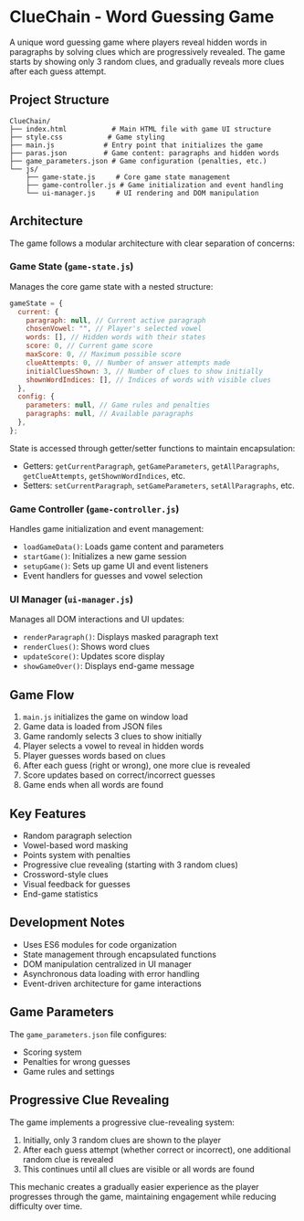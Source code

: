 # ClueChain - Word Guessing Game

A unique word guessing game where players reveal hidden words in paragraphs by solving clues which are progressively revealed. The game starts by showing only 3 random clues, and gradually reveals more clues after each guess attempt.

## Project Structure

```
ClueChain/
├── index.html           # Main HTML file with game UI structure
├── style.css           # Game styling
├── main.js            # Entry point that initializes the game
├── paras.json         # Game content: paragraphs and hidden words
├── game_parameters.json # Game configuration (penalties, etc.)
└── js/
    ├── game-state.js     # Core game state management
    ├── game-controller.js # Game initialization and event handling
    └── ui-manager.js     # UI rendering and DOM manipulation
```

## Architecture

The game follows a modular architecture with clear separation of concerns:

### Game State (`game-state.js`)

Manages the core game state with a nested structure:

```javascript
gameState = {
  current: {
    paragraph: null, // Current active paragraph
    chosenVowel: "", // Player's selected vowel
    words: [], // Hidden words with their states
    score: 0, // Current game score
    maxScore: 0, // Maximum possible score
    clueAttempts: 0, // Number of answer attempts made
    initialCluesShown: 3, // Number of clues to show initially
    shownWordIndices: [], // Indices of words with visible clues
  },
  config: {
    parameters: null, // Game rules and penalties
    paragraphs: null, // Available paragraphs
  },
};
```

State is accessed through getter/setter functions to maintain encapsulation:

- Getters: `getCurrentParagraph`, `getGameParameters`, `getAllParagraphs`, `getClueAttempts`, `getShownWordIndices`, etc.
- Setters: `setCurrentParagraph`, `setGameParameters`, `setAllParagraphs`, etc.

### Game Controller (`game-controller.js`)

Handles game initialization and event management:

- `loadGameData()`: Loads game content and parameters
- `startGame()`: Initializes a new game session
- `setupGame()`: Sets up game UI and event listeners
- Event handlers for guesses and vowel selection

### UI Manager (`ui-manager.js`)

Manages all DOM interactions and UI updates:

- `renderParagraph()`: Displays masked paragraph text
- `renderClues()`: Shows word clues
- `updateScore()`: Updates score display
- `showGameOver()`: Displays end-game message

## Game Flow

1. `main.js` initializes the game on window load
2. Game data is loaded from JSON files
3. Game randomly selects 3 clues to show initially
4. Player selects a vowel to reveal in hidden words
5. Player guesses words based on clues
6. After each guess (right or wrong), one more clue is revealed
7. Score updates based on correct/incorrect guesses
8. Game ends when all words are found

## Key Features

- Random paragraph selection
- Vowel-based word masking
- Points system with penalties
- Progressive clue revealing (starting with 3 random clues)
- Crossword-style clues
- Visual feedback for guesses
- End-game statistics

## Development Notes

- Uses ES6 modules for code organization
- State management through encapsulated functions
- DOM manipulation centralized in UI manager
- Asynchronous data loading with error handling
- Event-driven architecture for game interactions

## Game Parameters

The `game_parameters.json` file configures:

- Scoring system
- Penalties for wrong guesses
- Game rules and settings

## Progressive Clue Revealing

The game implements a progressive clue-revealing system:

1. Initially, only 3 random clues are shown to the player
2. After each guess attempt (whether correct or incorrect), one additional random clue is revealed
3. This continues until all clues are visible or all words are found

This mechanic creates a gradually easier experience as the player progresses through the game, maintaining engagement while reducing difficulty over time.

